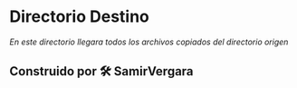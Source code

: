# Directorio Destino

_En este directorio llegara todos los archivos copiados del directorio origen_

## Construido por 🛠️ SamirVergara
